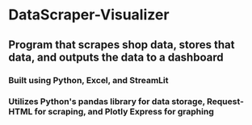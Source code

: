 # DataScraper-Visualizer
## Program that scrapes shop data, stores that data, and outputs the data to a dashboard
### Built using Python, Excel, and StreamLit
### Utilizes Python's pandas library for data storage, Request-HTML for scraping, and Plotly Express for graphing 
